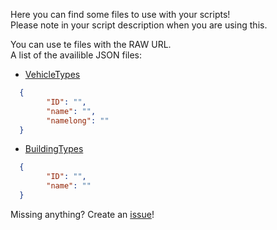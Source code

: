 Here you can find some files to use with your scripts!   
Please note in your script description when you are using this.


You can use te files with the RAW URL.  
A list of the availible JSON files:
- [VehicleTypes](https://raw.githubusercontent.com/Piet2001/MKS_SCRIPT_TOOLS/master/VehicleType.json)
```JSON
  {
		"ID": "",
		"name": "",
		"namelong": ""
  }
```
- [BuildingTypes](https://raw.githubusercontent.com/Piet2001/MKS_SCRIPT_TOOLS/master/BuidingType.json)
```JSON
  {
		"ID": "",
		"name": ""
  }
```

Missing anything? Create an [issue](https://github.com/Piet2001/MKS_SCRIPT_TOOLS/issues/new)!
